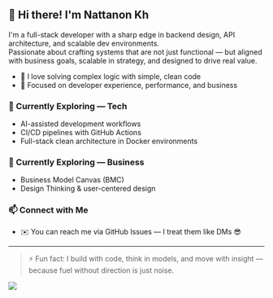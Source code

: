 ## 👋 Hi there! I'm Nattanon Kh

I'm a full-stack developer with a sharp edge in backend design, API architecture, and scalable dev environments.  
Passionate about crafting systems that are not just functional — but aligned with business goals, scalable in strategy, and designed to drive real value.

- 🧠 I love solving complex logic with simple, clean code
- 🎯 Focused on developer experience, performance, and business

### 🧠 Currently Exploring — Tech
- AI-assisted development workflows
- CI/CD pipelines with GitHub Actions
- Full-stack clean architecture in Docker environments

### 💼 Currently Exploring — Business
- Business Model Canvas (BMC)
- Design Thinking & user-centered design

### 📫 Connect with Me
- ✉️ You can reach me via GitHub Issues — I treat them like DMs 😎

---

> ⚡ Fun fact: I build with code, think in models, and move with insight — because fuel without direction is just noise.

<p align="left">
  <a href="https://skillicons.dev">
    <img src="https://skillicons.dev/icons?i=html,css,php,js,ts,vue,docker,mysql,mongodb" />
  </a>
</p>
